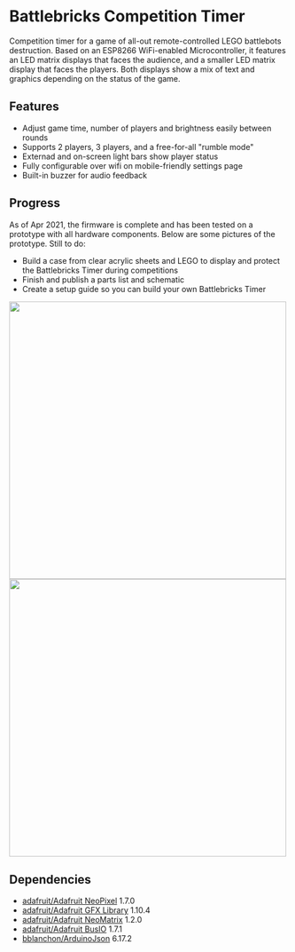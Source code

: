 # Battlebricks Competition Timer

Competition timer for a game of all-out remote-controlled LEGO battlebots destruction. Based on an ESP8266 WiFi-enabled Microcontroller, it features an LED matrix displays that faces the audience, and a smaller LED matrix display that faces the players. Both displays show a mix of text and graphics depending on the status of the game. 

## Features
- Adjust game time, number of players and brightness easily between rounds
- Supports 2 players, 3 players, and a free-for-all "rumble mode"
- Externad and on-screen light bars show player status
- Fully configurable over wifi on mobile-friendly settings page
- Built-in buzzer for audio feedback

## Progress
As of Apr 2021, the firmware is complete and has been tested on a prototype with all hardware components. Below are some pictures of the prototype. Still to do:
- Build a case from clear acrylic sheets and LEGO to display and protect the Battlebricks Timer during competitions
- Finish and publish a parts list and schematic
- Create a setup guide so you can build your own Battlebricks Timer

<img src="https://raw.githubusercontent.com/silviu-toderita/battlebricks_timer/main/docs/proto_1.JPG" width="500"><img src="https://raw.githubusercontent.com/silviu-toderita/battlebricks_timer/main/docs/proto_2.JPG" width="500">


## Dependencies
- [adafruit/Adafruit NeoPixel](https://github.com/adafruit/Adafruit_NeoPixel) 1.7.0
- [adafruit/Adafruit GFX Library](https://github.com/adafruit/Adafruit-GFX-Library) 1.10.4
- [adafruit/Adafruit NeoMatrix](https://github.com/adafruit/Adafruit_NeoMatrix) 1.2.0
- [adafruit/Adafruit BusIO](https://github.com/adafruit/Adafruit_BusIO) 1.7.1
- [bblanchon/ArduinoJson](https://github.com/bblanchon/ArduinoJson) 6.17.2
